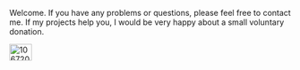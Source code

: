 Welcome.
If you have any problems or questions, please feel free to contact me.
If my projects help you, I would be very happy about a small voluntary donation. 

<a href="https://discord.com/users/1067204055929192548" target="blank"><img align="center" src="https://raw.githubusercontent.com/rahuldkjain/github-profile-readme-generator/master/src/images/icons/Social/discord.svg" alt="1067204055929192548" height="30" width="40" /></a>
